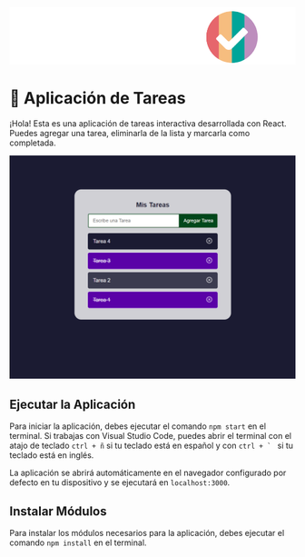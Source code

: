<p align='center'>
  <img width="550" src="src/imagenes/todoList.png" alt="todoList"/>
<p/>

# 📌 Aplicación de Tareas 
¡Hola! Esta es una aplicación de tareas interactiva desarrollada con React. Puedes agregar una tarea, eliminarla de la lista y marcarla como completada.

<p align="center">
  <img width="700" src="src/imagenes/todoList-screen3.png" alt="todoList"/>
</p>

## Ejecutar la Aplicación
Para iniciar la aplicación, debes ejecutar el comando `npm start` en el terminal. Si trabajas con Visual Studio Code, puedes abrir el terminal con el atajo de teclado `ctrl + ñ` si tu teclado está en español y con ``ctrl + ` `` si tu teclado está en inglés.

La aplicación se abrirá automáticamente en el navegador configurado por defecto en tu dispositivo y se ejecutará en `localhost:3000`.

## Instalar Módulos
Para instalar los módulos necesarios para la aplicación, debes ejecutar el comando `npm install` en el terminal.